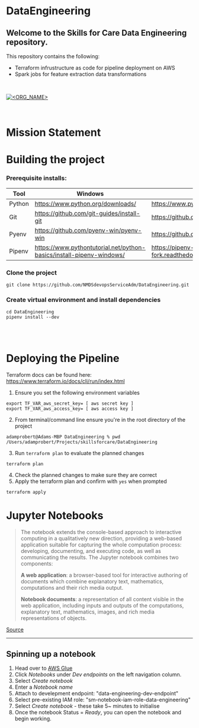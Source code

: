 # DataEngineering

## Welcome to the Skills for Care Data Engineering repository.

This repository contains the following:
- Terraform infrustructure as code for pipeline deployment on AWS
- Spark jobs for feature extraction data transformations

<br>

[![<ORG_NAME>](https://circleci.com/gh/NMDSdevopsServiceAdm/DataEngineering.svg?style=shield)](https://app.circleci.com/pipelines/github/NMDSdevopsServiceAdm/DataEngineering)

<br>


# Mission Statement

# Building the project

### Prerequisite installs:
Tool | Windows | IOS
--- | --- | ---
Python | https://www.python.org/downloads/ | https://www.python.org/downloads/
Git | https://github.com/git-guides/install-git | https://github.com/git-guides/install-git
Pyenv | https://github.com/pyenv-win/pyenv-win | https://github.com/pyenv/pyenv
Pipenv | https://www.pythontutorial.net/python-basics/install-pipenv-windows/ | https://pipenv-fork.readthedocs.io/en/latest/install.html


### Clone the project
```
git clone https://github.com/NMDSdevopsServiceAdm/DataEngineering.git
```
### Create virtual environment and install dependencies
```
cd DataEngineering
pipenv install --dev
```

<br>
<br>

# Deploying the Pipeline

Terraform docs can be found here:  https://www.terraform.io/docs/cli/run/index.html

1. Ensure you set the following environment variables

``` 
export TF_VAR_aws_secret_key= [ aws secret key ]
export TF_VAR_aws_access_key= [ aws access key ]
```

2. From terminal/command line ensure you're in the root directory of the project

```
adamprobert@Adams-MBP DataEngineering % pwd
/Users/adamprobert/Projects/skillsforcare/DataEngineering
```

3. Run `terraform plan` to evaluate the planned changes
```
terraform plan
```

4. Check the planned changes to make sure they are correct
5. Apply the terraform plan and confirm with `yes` when prompted
```
terraform apply
```

# Jupyter Notebooks

>The notebook extends the console-based approach to interactive computing in a qualitatively new direction, providing a web-based application suitable for capturing the whole computation process: developing, documenting, and executing code, as well as communicating the results. The Jupyter notebook combines two components:
>
>**A web application**: a browser-based tool for interactive authoring of documents which combine explanatory text, mathematics, computations and their rich media output.
>
>**Notebook documents**: a representation of all content visible in the web application, including inputs and outputs of the computations, explanatory text, mathematics, images, and rich media representations of objects.

[Source](https://jupyter-notebook.readthedocs.io/en/stable/notebook.html)

----

## Spinning up a notebook

1. Head over to [AWS Glue](https://eu-west-2.console.aws.amazon.com/glue/home?region=eu-west-2)
2. Click *Notebooks* under *Dev endpoints* on the left navigation column.
3. Select *Create notebook*
4. Enter a *Notebook name*
5. Attach to develepment endpoint: "data-engineering-dev-endpoint"
6. Select pre-existing IAM role: "sm-notebook-iam-role-data-engineering"
7. Select *Create notebook* - these take 5~ minutes to initialise
8. Once the notebook Status = *Ready*, you can open the notebook and begin working.
